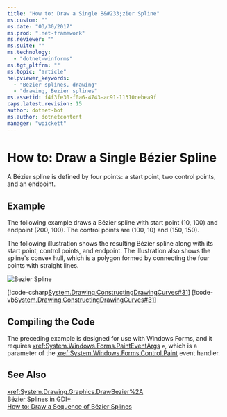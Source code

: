 ```yaml
---
title: "How to: Draw a Single B&#233;zier Spline"
ms.custom: ""
ms.date: "03/30/2017"
ms.prod: ".net-framework"
ms.reviewer: ""
ms.suite: ""
ms.technology: 
  - "dotnet-winforms"
ms.tgt_pltfrm: ""
ms.topic: "article"
helpviewer_keywords: 
  - "Bezier splines, drawing"
  - "drawing, Bezier splines"
ms.assetid: f4f3fe30-f0a6-4743-ac91-11310cebea9f
caps.latest.revision: 15
author: dotnet-bot
ms.author: dotnetcontent
manager: "wpickett"
---
```

# How to: Draw a Single B&#233;zier Spline
A Bézier spline is defined by four points: a start point, two control points, and an endpoint.  
  
## Example  
 The following example draws a Bézier spline with start point (10, 100) and endpoint (200, 100). The control points are (100, 10) and (150, 150).  
  
 The following illustration shows the resulting Bézier spline along with its start point, control points, and endpoint. The illustration also shows the spline's convex hull, which is a polygon formed by connecting the four points with straight lines.  
  
 ![Bezier Spline](../../../../docs/framework/winforms/advanced/media/bezierspline1.png "BezierSpline1")  
  
 [!code-csharp[System.Drawing.ConstructingDrawingCurves#31](../../../../samples/snippets/csharp/VS_Snippets_Winforms/System.Drawing.ConstructingDrawingCurves/CS/Class1.cs#31)]
 [!code-vb[System.Drawing.ConstructingDrawingCurves#31](../../../../samples/snippets/visualbasic/VS_Snippets_Winforms/System.Drawing.ConstructingDrawingCurves/VB/Class1.vb#31)]  
  
## Compiling the Code  
 The preceding example is designed for use with Windows Forms, and it requires <xref:System.Windows.Forms.PaintEventArgs> `e`, which is a parameter of the <xref:System.Windows.Forms.Control.Paint> event handler.  
  
## See Also  
 <xref:System.Drawing.Graphics.DrawBezier%2A>   
 [Bézier Splines in GDI+](../../../../docs/framework/winforms/advanced/bezier-splines-in-gdi.md)   
 [How to: Draw a Sequence of Bézier Splines](../../../../docs/framework/winforms/advanced/how-to-draw-a-sequence-of-bezier-splines.md)

